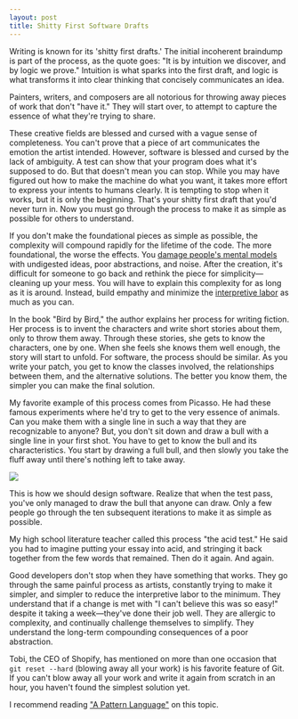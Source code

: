 ```yaml
---
layout: post
title: Shitty First Software Drafts
---
```


Writing is known for its 'shitty first drafts.' The initial incoherent braindump
is part of the process, as the quote goes: "It is by intuition we discover, and
by logic we prove." Intuition is what sparks into the first draft, and logic is
what transforms it into clear thinking that concisely communicates an idea.

Painters, writers, and composers are all notorious for throwing away pieces of
work that don't "have it." They will start over, to attempt to capture the
essence of what they're trying to share. 

These creative fields are blessed and cursed with a vague sense of completeness.
You can't prove that a piece of art communicates the emotion the artist
intended. However, software is blessed and cursed by the lack of ambiguity. A
test can show that your program does what it's supposed to do. But that doesn't
mean you can stop. While you may have figured out how to make the machine do
what you want, it takes more effort to express your intents to humans clearly.
It is tempting to stop when it works, but it is only the beginning. That's your
shitty first draft that you'd never turn in. Now you must go through the process
to make it as simple as possible for others to understand.

If you don't make the foundational pieces as simple as possible, the complexity
will compound rapidly for the lifetime of the code. The more foundational, the
worse the effects. You [damage people's mental
models](http://distill.pub/2017/research-debt/) with undigested ideas, poor
abstractions, and noise. After the creation, it's difficult for someone to go
back and rethink the piece for simplicity—cleaning up your mess. You will have
to explain this complexity for as long as it is around. Instead, build empathy
and minimize the [interpretive
labor](https://acesounderglass.com/2015/06/09/interpretive-labor/) as much as
you can.

In the book "Bird by Bird," the author explains her process for writing fiction.
Her process is to invent the characters and write short stories about them, only
to throw them away. Through these stories, she gets to know the characters, one
by one. When she feels she knows them well enough, the story will start to
unfold. For software, the process should be similar. As you write your patch,
you get to know the classes involved, the relationships between them, and the
alternative solutions. The better you know them, the simpler you can make the
final solution.

My favorite example of this process comes from Picasso. He had these famous
experiments where he'd try to get to the very essence of animals. Can you make
them with a single line in such a way that they are recognizable to anyone? But,
you don't sit down and draw a bull with a single line in your first shot. You
have to get to know the bull and its characteristics. You start by drawing a
full bull, and then slowly you take the fluff away until there's nothing left to
take away.

![](http://i.imgur.com/n5FwomJ.jpg)

This is how we should design software. Realize that when the test pass, you've
only managed to draw the bull that anyone can draw. Only a few people go through
the ten subsequent iterations to make it as simple as possible.

My high school literature teacher called this process "the acid test." He said
you had to imagine putting your essay into acid, and stringing it back together
from the few words that remained. Then do it again. And again.

Good developers don't stop when they have something that works. They go through
the same painful process as artists, constantly trying to make it simpler, and
simpler to reduce the interpretive labor to the minimum. They understand that if
a change is met with "I can't believe this was so easy!" despite it taking a
week—they've done their job well. They are allergic to complexity, and
continually challenge themselves to simplify. They understand the long-term
compounding consequences of a poor abstraction.

Tobi, the CEO of Shopify, has mentioned on more than one occasion that `git
reset --hard` (blowing away all your work) is his favorite feature of Git. If
you can't blow away all your work and write it again from scratch in an hour,
you haven't found the simplest solution yet.

I recommend reading ["A Pattern Language"](https://en.wikipedia.org/wiki/A_Pattern_Language) 
on this topic.
